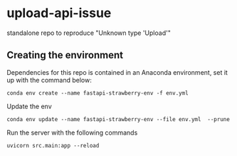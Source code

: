 # upload-api-issue
 standalone repo to reproduce "Unknown type 'Upload'"

## Creating the environment

Dependencies for this repo is contained in an Anaconda environment, set it up with the command below:

```
conda env create --name fastapi-strawberry-env -f env.yml
```

Update the env

```
conda env update --name fastapi-strawberry-env --file env.yml  --prune
```

Run the server with the following commands

```
uvicorn src.main:app --reload
```

